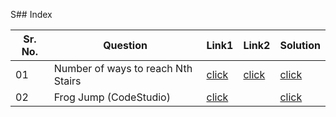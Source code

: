 S## Index 

Sr. No. | Question|Link1 | Link2 | Solution
---|---|---|---|---
01 | Number of ways to reach Nth Stairs | [click](https://practice.geeksforgeeks.org/problems/count-ways-to-reach-the-nth-stair-1587115620/1) | [click](https://leetcode.com/problems/climbing-stairs/)| [click](./Solutions/CountWaysToReachNthStairs.java)
02 | Frog Jump (CodeStudio) | [click](https://www.codingninjas.com/codestudio/problems/frog-jump_3621012) || [click]()